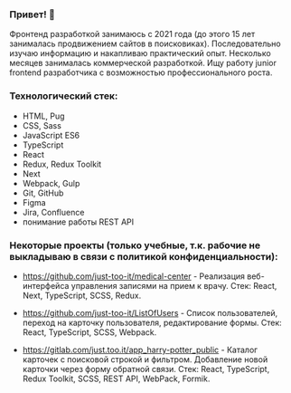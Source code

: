 ### Привет! 👋

Фронтенд разработкой занимаюсь с 2021 года (до этого 15 лет занималась продвижением сайтов в поисковиках). Последовательно изучаю информацию и накапливаю практический опыт. Несколько месяцев занималась коммерческой разработкой.
Ищу работу junior frontend разработчика с возможностью профессионального роста.

### Технологический стек:

- HTML, Pug
- CSS, Sass
- JavaScript ES6
- TypeScript
- React
- Redux, Redux Toolkit
- Next
- Webpack, Gulp
- Git, GitHub
- Figma
- Jira, Confluence
- понимание работы REST API

### Некоторые проекты (только учебные, т.к. рабочие не выкладываю в связи с политикой конфиденциальности):
- https://github.com/just-too-it/medical-center - Реализация веб-интерфейса управления записями на прием к врачу. 
Стек: React, Next, TypeScript, SCSS, Redux.

- https://github.com/just-too-it/ListOfUsers - Список пользователей, переход на карточку пользователя, редактирование формы. 
Стек: React, TypeScript, SCSS, Webpack.

- https://gitlab.com/just.too.it/app_harry-potter_public - Каталог карточек с поисковой строкой и фильтром. Добавление новой карточки через форму обратной связи. 
Стек: React, TypeScript, Redux Toolkit, SCSS, REST API, WebPack, Formik.
